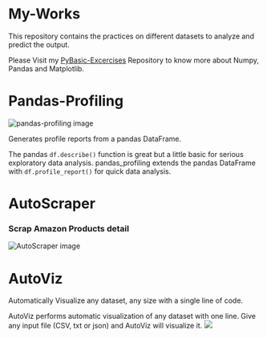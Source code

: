 # My-Works
This repository contains the practices on different datasets to analyze and predict the output. 

Please Visit my [PyBasic-Excercises](https://github.com/krishn-kant-raj/PyBasic-Excercises) Repository to know more about Numpy, Pandas and Matplotlib.

# Pandas-Profiling
<img title="Pandas-profiling" alt="pandas-profiling image" src="https://camo.githubusercontent.com/8a45c0936d6113b12b7b32942f448270eda8f714665ba8629f36c291f0ccd5fd/68747470733a2f2f70616e6461732d70726f66696c696e672e6769746875622e696f2f70616e6461732d70726f66696c696e672f646f63732f6173736574732f6c6f676f5f6865616465722e706e67">

Generates profile reports from a pandas DataFrame.

The pandas `df.describe()` function is great but a little basic for serious exploratory data analysis. pandas_profiling extends the pandas DataFrame with `df.profile_report()` for quick data analysis.

# AutoScraper
### Scrap Amazon Products detail
<img title="AutoScraper" alt="AutoScraper image" src="https://warehouse-camo.ingress.cmh1.psfhosted.org/a6c8068e7edb22551fc5e3a2459f456a0dc04ddd/68747470733a2f2f757365722d696d616765732e67697468756275736572636f6e74656e742e636f6d2f31373838313631322f39313936383038332d35656539323038302d656432392d313165612d383265632d6439396563383533363761352e706e67">

# AutoViz

Automatically Visualize any dataset, any size with a single line of code.

AutoViz performs automatic visualization of any dataset with one line. Give any input file (CSV, txt or json) and AutoViz will visualize it.
<img src="https://github.com/AutoViML/AutoViz/raw/master/logo.png">
